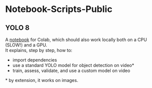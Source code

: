 # Notebook-Scripts-Public

## YOLO 8
A [notebook](https://github.com/puntofisso/Notebook-Scripts-Public/blob/main/YOLO8.ipynb) for Colab, which should also work locally both on a CPU (SLOW!) and a GPU.  
It explains, step by step, how to:

- import dependencies
- use a standard YOLO model for object detection on video*
- train, assess, validate, and use a custom model on video

\* by extension, it works on images. 

